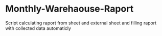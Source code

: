 # Monthly-Warehaouse-Raport
Script calculating raport from sheet and external sheet and filling raport with collected data automaticly
